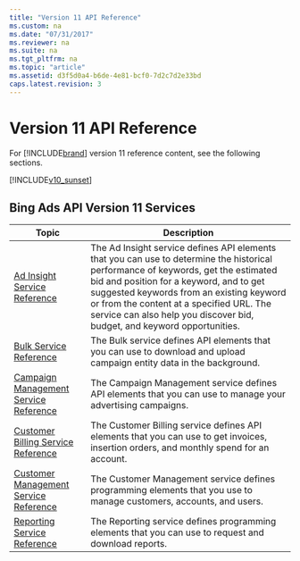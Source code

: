 ```yaml
---
title: "Version 11 API Reference"
ms.custom: na
ms.date: "07/31/2017"
ms.reviewer: na
ms.suite: na
ms.tgt_pltfrm: na
ms.topic: "article"
ms.assetid: d3f5d0a4-b6de-4e81-bcf0-7d2c7d2e33bd
caps.latest.revision: 3
---
```

# Version 11 API Reference
For [!INCLUDE[brand](../guides/includes/brand.md)] version 11 reference content, see the following sections.

[!INCLUDE[v10_sunset](../guides/includes/v10_sunset.md)]

## Bing Ads API Version 11 Services

|Topic|Description|
|---------|---------------|
|[Ad Insight Service Reference](https://msdn.microsoft.com/library/bing-ads-ad-insight-service-reference(v=msads.110).aspx)|The Ad Insight service defines API elements that you can use to determine the historical performance of keywords, get the estimated bid and position for a keyword, and to get suggested keywords from an existing keyword or from the content at a specified URL. The service can also help you discover bid, budget, and keyword opportunities.|
|[Bulk Service Reference](https://msdn.microsoft.com/library/bing-ads-bulk-service-reference(v=msads.110).aspx)|The Bulk service defines API elements that you can use to download and upload campaign entity data in the background.|
|[Campaign Management Service Reference](https://msdn.microsoft.com/library/bing-ads-campaign-management-service-reference(v=msads.110).aspx)|The Campaign Management service defines API elements that you can use to manage your advertising campaigns.|
|[Customer Billing Service Reference](https://msdn.microsoft.com/library/bing-ads-customer-billing-service-reference(v=msads.110).aspx)|The Customer Billing service defines API elements that you can use to get invoices, insertion orders, and monthly spend for an account.|
|[Customer Management Service Reference](https://msdn.microsoft.com/library/bing-ads-customer-management-service-reference(v=msads.110).aspx)|The Customer Management service defines programming elements that you use to manage customers, accounts, and users.|
|[Reporting Service Reference](https://msdn.microsoft.com/library/bing-ads-reporting-service-reference(v=msads.110).aspx)|The Reporting service defines programming elements that you can use to request and download reports.|